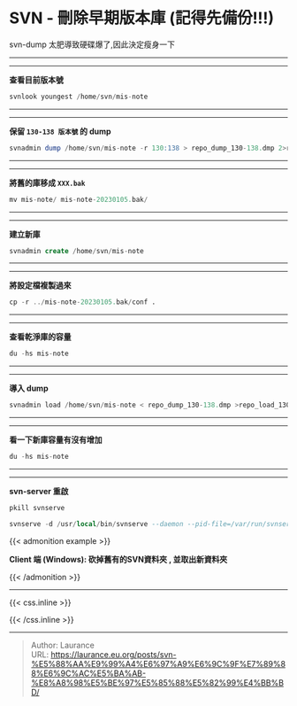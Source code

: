 # SVN - 刪除早期版本庫 (記得先備份!!!)


<!--more-->
svn-dump 太肥導致硬碟爆了,因此決定瘦身一下

***
***

**查看目前版本號**
    
```sql
svnlook youngest /home/svn/mis-note
```

***
***

**保留 `130-138 版本號` 的 dump**
   
```sql
svnadmin dump /home/svn/mis-note -r 130:138 > repo_dump_130-138.dmp 2>repo_dump_130-138.log
```

***
***
    
**將舊的庫移成 `XXX.bak`**
   
```sql
mv mis-note/ mis-note-20230105.bak/
```

***
***
    
**建立新庫**
   
```sql
svnadmin create /home/svn/mis-note
```

***
***

**將設定檔複製過來**
   
```sql
cp -r ../mis-note-20230105.bak/conf .
```

***
***

**查看乾淨庫的容量**
   
```sql
du -hs mis-note
```

***
***
    
**導入 dump**
   
```sql
svnadmin load /home/svn/mis-note < repo_dump_130-138.dmp >repo_load_130-138.log 2>repo_load_130-138.errlog
```

***
***
    
**看一下新庫容量有沒有增加**
   
```sql
du -hs mis-note
```

***
***

**svn-server 重啟**

```sql
pkill svnserve

svnserve -d /usr/local/bin/svnserve --daemon --pid-file=/var/run/svnserve.pid

```

{{< admonition example >}}

**Client 端 (Windows): 砍掉舊有的SVN資料夾 , 並取出新資料夾**

{{< /admonition >}}

***

{{< css.inline >}}
<style>
.emojify {
	font-family: Apple Color Emoji, Segoe UI Emoji, NotoColorEmoji, Segoe UI Symbol, Android Emoji, EmojiSymbols;
	font-size: 2rem;
	vertical-align: middle;
}
@media screen and (max-width:650px) {
  .nowrap {
    display: block;
    margin: 25px 0;
  }
}
</style>
{{< /css.inline >}}


---

> Author: Laurance  
> URL: https://laurance.eu.org/posts/svn-%E5%88%AA%E9%99%A4%E6%97%A9%E6%9C%9F%E7%89%88%E6%9C%AC%E5%BA%AB-%E8%A8%98%E5%BE%97%E5%85%88%E5%82%99%E4%BB%BD/  

